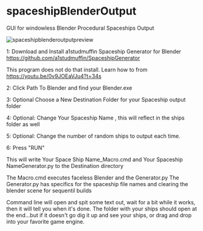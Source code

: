 
# spaceshipBlenderOutput
GUI for windowless Blender Procedural Spaceships Output

![spaceshipblenderoutputpreview](https://user-images.githubusercontent.com/238475/38341855-ff8bfe26-3837-11e8-9c1d-1e9aef1a210a.png)

 1: Download and Install a1studmuffin Spaceship Generator for Blender
https://github.com/a1studmuffin/SpaceshipGenerator

This program does not do that install. Learn how to from
https://youtu.be/0v9JOEaVJu4?t=34s

 2: Click Path To Blender and find your Blender.exe

 3: Optional Choose a New Destination Folder for your Spaceship output folder
 
 4: Optional: Change  Your Spaceship Name , this will reflect in the ships folder as well
 
 5: Optional: Change the number of random ships to output each time.
 
 6: Press "RUN"
 
This will write 
Your Space Ship Name_Macro.cmd and Your Spaceship NameGenerator.py to the Destination directory 
 
 The Macro.cmd executes faceless Blender and the Generator.py
 The Generator.py has specifics for the spaceship file names and clearing the blender scene for sequentil builds
 
 Command line will open and spit some text out, wait for a bit while it works, then it will tell you when it's done.
The folder with your ships should open at the end...but if it doesn't go dig it up and see your ships, or drag and drop into your favorite game engine.
